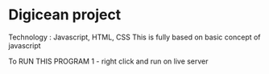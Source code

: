 # Digicean project
Technology : Javascript, HTML, CSS
This is fully based on basic concept of javascript

To RUN THIS PROGRAM
1 - right click and run on live server
